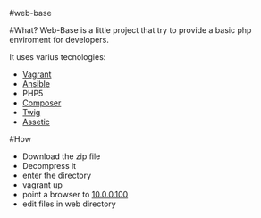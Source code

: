 #web-base

#What?
Web-Base is a little project that try to provide a basic php enviroment for developers.

It uses varius tecnologies:
- [Vagrant](https://www.vagrantup.com/)
- [Ansible](http://www.ansible.com/)
- PHP5
- [Composer](https://getcomposer.org/)
- [Twig](http://twig.sensiolabs.org/)
- [Assetic](https://github.com/kriswallsmith/assetic)

#How
- Download the zip file
- Decompress it
- enter the directory
- vagrant up
- point a browser to [10.0.0.100](http://10.0.0.100)
- edit files in web directory
